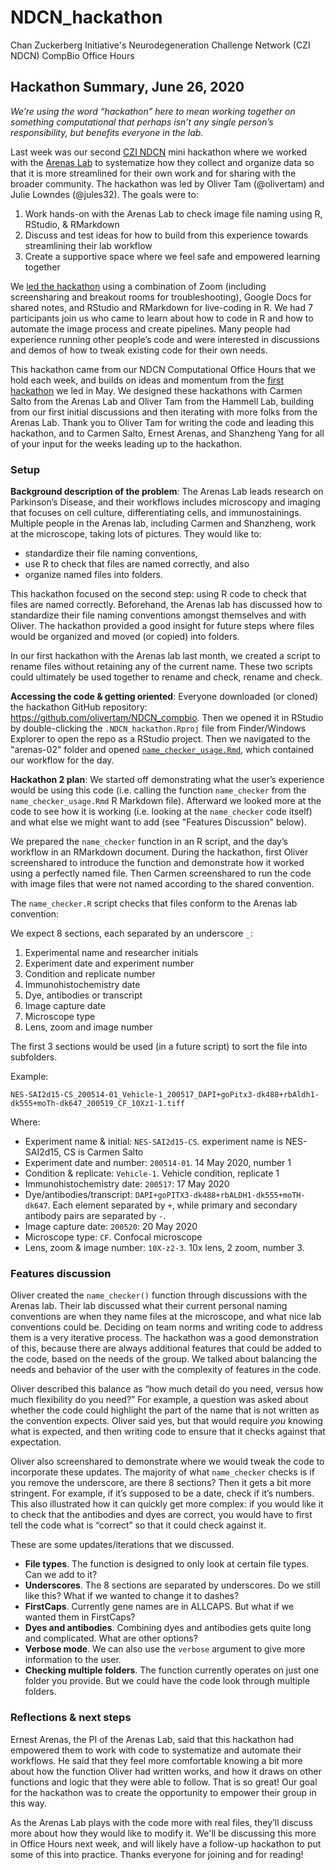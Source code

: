 # NDCN_hackathon
Chan Zuckerberg Initiative's Neurodegeneration Challenge Network (CZI NDCN) CompBio Office Hours 

## Hackathon Summary, June 26, 2020
*We’re using the word “hackathon” here to mean working together on something computational that perhaps isn’t any single person’s responsibility, but benefits everyone in the lab.*

Last week was our second [CZI NDCN](https://chanzuckerberg.com/science/programs-resources/neurodegeneration-challenge/) mini hackathon where we worked with the [Arenas Lab](http://ernestarenaslab.org/) to systematize how they collect and organize data so that it is more streamlined for their own work and for sharing with the broader community. The hackathon was led by Oliver Tam (@olivertam) and Julie Lowndes (@jules32). The goals were to:

1. Work hands-on with the Arenas Lab to check image file naming using R, RStudio, & RMarkdown
2. Discuss and test ideas for how to build from this experience towards streamlining their lab workflow
3. Create a supportive space where we feel safe and empowered learning together

We [led the hackathon](https://www.openscapes.org/blog/2020/03/11/how-to-run-a-remote-workshop/) using a combination of Zoom (including screensharing and breakout rooms for troubleshooting), Google Docs for shared notes, and RStudio and RMarkdown for live-coding in R. We had 7 participants join us who came to learn about how to code in R and how to automate the image process and create pipelines. Many people had experience running other people’s code and were interested in discussions and demos of how to tweak existing code for their own needs. 

This hackathon came from our NDCN Computational Office Hours that we hold each week, and builds on ideas and momentum from the [first hackathon](https://github.com/olivertam/NDCN_hackathon/tree/master/arenas-01#ndcn_hackathon) we led in May. 
We designed these hackathons with Carmen Salto from the Arenas Lab and Oliver Tam from the Hammell Lab, building from our first initial discussions and then iterating with more folks from the Arenas Lab. Thank you to Oliver Tam for writing the code and leading this hackathon, and to Carmen Salto, Ernest Arenas, and Shanzheng Yang for all of your input for the weeks leading up to the hackathon. 

### Setup
**Background description of the problem**: The Arenas Lab leads research on Parkinson’s Disease, and their workflows includes microscopy and imaging that focuses on cell culture, differentiating cells, and immunostainings. Multiple people in the Arenas lab, including Carmen and Shanzheng, work at the microscope, taking lots of pictures. They would like to: 

- standardize their file naming conventions, 
- use R to check that files are named correctly, and also 
- organize named files into folders. 

This hackathon focused on the second step: using R code to check that files are named correctly. Beforehand, the Arenas lab has discussed how to standardize their file naming conventions amongst themselves and with Oliver. The hackathon provided a good insight for future steps where files would be organized and moved (or copied) into folders. 

In our first hackathon with the Arenas lab last month, we created a script to rename files without retaining any of the current name. These two scripts could ultimately be used together to rename and check, rename and check. 

**Accessing the code & getting oriented**: Everyone downloaded (or cloned) the hackathon GitHub repository: <https://github.com/olivertam/NDCN_compbio>. Then we opened it in RStudio by double-clicking the `.NDCN_hackathon.Rproj` file from Finder/Windows Explorer to open the repo as a RStudio project. Then we navigated to the "arenas-02" folder and opened [`name_checker_usage.Rmd`](https://github.com/olivertam/NDCN_hackathon/blob/master/arenas-02/name_checker_usage.Rmd), which contained our workflow for the day. 

**Hackathon 2 plan**: We started off demonstrating what the user’s experience would be using this code (i.e. calling the function `name_checker` from the `name_checker_usage.Rmd` R Markdown file). Afterward we looked more at the code to see how it is working (i.e. looking at the `name_checker` code itself) and what else we might want to add (see "Features Discussion" below).

We prepared the `name_checker` function in an R script, and the day’s workflow in an RMarkdown document. During the hackathon, first Oliver screenshared to introduce the function and demonstrate how it worked using a perfectly named file. Then Carmen screenshared to run the code with image files that were not named according to the shared convention. 

The `name_checker.R` script checks that files conform to the Arenas lab convention: 

We expect 8 sections, each separated by an underscore `_`:

1. Experimental name and researcher initials
2. Experiment date and experiment number
3. Condition and replicate number
4. Immunohistochemistry date
5. Dye, antibodies or transcript
6. Image capture date
7. Microscope type
8. Lens, zoom and image number

The first 3 sections would be used (in a future script) to sort the
file into subfolders.

Example:

`NES-SAI2d15-CS_200514-01_Vehicle-1_200517_DAPI+goPitx3-dk488+rbAldh1-dk555+moTh-dk647_200519_CF_10Xz1-1.tiff`

Where:

- Experiment name & initial: `NES-SAI2d15-CS`. experiment name is NES-SAI2d15, CS is Carmen Salto
- Experiment date and number: `200514-01`. 14 May 2020, number 1
- Condition & replicate: `Vehicle-1`. Vehicle condition, replicate 1
- Immunohistochemistry date: `200517`: 17 May 2020
- Dye/antibodies/transcript:
  `DAPI+goPITX3-dk488+rbALDH1-dk555+moTH-dk647`. Each element
  separated by `+`, while primary and secondary antibody pairs are
  separated by `-`.
- Image capture date: `200520`: 20 May 2020
- Microscope type: `CF`. Confocal microscope 
- Lens, zoom & image number: `10X-z2-3`. 10x lens, 2 zoom, number 3.


### Features discussion

Oliver created the `name_checker()` function through discussions with the Arenas lab. Their lab discussed what their current personal naming conventions are when they name files at the microscope, and what nice lab conventions could be. Deciding on team norms and writing code to address them is a very iterative process. The hackathon was a good demonstration of this, because there are always additional features that could be added to the code, based on the needs of the group. We talked about balancing the needs and behavior of the user with the complexity of features in the code. 

Oliver described this balance as “how much detail do you need, versus how much flexibility do you need?” For example, a question was asked about whether the code could highlight the part of the name that is not written as the convention expects. Oliver said yes, but that would require *you* knowing what is expected, and then writing code to ensure that it checks against that expectation.

Oliver also screenshared to demonstrate where we would tweak the code to incorporate these updates. The majority of what `name_checker` checks is if you remove the underscore, are there 8 sections? Then it gets a bit more stringent. For example, if it’s supposed to be a date, check if it’s numbers. This also illustrated how it can quickly get more complex: if you would like it to check that the antibodies and dyes are correct, you would have to first tell the code what is “correct” so that it could check against it.

These are some updates/iterations that we discussed. 

- **File types**. The function is designed to only look at certain file types. Can we add to it?
- **Underscores**. The 8 sections are separated by underscores. Do we still like this? What if we wanted to change it to dashes? 
- **FirstCaps**. Currently gene names are in ALLCAPS. But what if we wanted them in FirstCaps? 
- **Dyes and antibodies**. Combining dyes and antibodies gets quite long and complicated. What are other options?
- **Verbose mode**. We can also use the `verbose` argument to give more information to the user.
- **Checking multiple folders**. The function currently operates on just one folder you provide. But we could have the code look through multiple folders.


### Reflections & next steps

Ernest Arenas, the PI of the Arenas Lab, said that this hackathon had empowered them to work with code to systematize and automate their workflows. He said that they feel more comfortable knowing a bit more about how the function Oliver had written works, and how it draws on other functions and logic that they were able to follow. That is so great! Our goal for the hackathon was to create the opportunity to empower their group in this way. 

As the Arenas Lab plays with the code more with real files, they’ll discuss more about how they would like to modify it. We'll be discussing this more in Office Hours next week, and will likely have a follow-up hackathon to put some of this into practice. Thanks everyone for joining and for reading!

<br>
<br>

